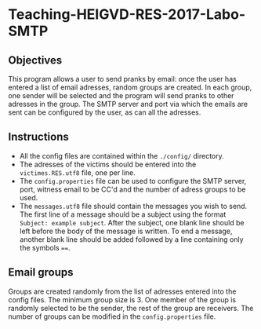 # Teaching-HEIGVD-RES-2017-Labo-SMTP

## Objectives
This program allows a user to send pranks by email: once the user has entered a list of email adresses, random groups are created. In each group, one sender will be selected and the program will send pranks to other adresses in the group. The SMTP server and port via which the emails are sent can be configured by the user, as can all the adresses.

## Instructions

* All the config files are contained within the `./config/` directory. 
* The adresses of the victims should be entered into the `victimes.RES.utf8` file, one per line.
* The `config.properties` file can be used to configure the SMTP server, port, witness email to be CC'd and the number of adress groups to be used.
* The `messages.utf8` file should contain the messages you wish to send. The first line of a message should be a subject using the format `Subject: example subject`. After the subject, one blank line should be left before the body of the message is written. To end a message, another blank line should be added followed by a line containing only the symbols `==`.

## Email groups
Groups are created randomly from the list of adresses entered into the config files. The minimum group size is 3. One member of the group is randomly selected to be the sender, the rest of the group are receivers. The number of groups can be modified in the `config.properties` file.

      







